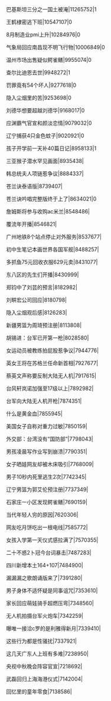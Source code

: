 巴基斯坦三分之一国土被淹|11265752|1

王鹤棣密逃下班|10547107|0

8月制造业pmi上升|10284976|0

气象局回应南昌现不明飞行物|10006849|0

温州市场出售疑似鳄雀鳝|9955074|0

查尔比迪恩去世|9948272|1

罚罪竟有54个坏人|9277618|0

隐入尘烟里的苦|9253698|0

刘德华想要超越刘德华|9168017|0

应渊霸气官宣和颜淡恋情|9079032|0

辽宁捕获4只金色蚊子|9020921|0

孩子开学前一天补40篇日记|8958133|1

三亚猴子潜水罕见画面|8935438|

韩总统夫人项链惹争议|8884337|

苍兰诀泰语版|8739407|

苍兰诀吟唱完整版终于上了|8634021|0

詹姆斯将参与收购ac米兰|8548486|

覆流年开播|8546821|

广州地铁8个站点停止对外服务|8537677|

初中生笔记本画世界各国军舰|8488257|

多抓鱼75元回收衣服629元卖|8431077|

东八区的先生们开播|8430999|

郑钧中了刘芸的预言|8182982|

刘畊宏公司回应|8180798|

隐入尘烟观后感|8126283|

新疆男篮为周琦预注册|8113808|

胡锡进：台军已开第一枪|8028580|

女运动员被教练拍屁股惹争议|7944776|

英女王将在苏格兰任命新首相|7927677|

蔡英文声称要反制大陆无人机|7917615|

台风轩岚诺加强至17级以上|7892982|

台军向大陆无人机开枪|7874351|

什么是黄金血|7855945|

美国女子自称对重力过敏|7850159|

外交部：台湾没有“国防部”|7798043|

男孩凌晨写作业写到崩溃|7790351|

女子晒娃网友却被木床吸引|7768009|

男子10秒内死里逃生2次|7742345|

辽宁男篮为郭艾伦预注册|7737349|

石家庄一小区发现鳄雀鳝|7690159|

当代年轻人穷的原因|7620306|

网友吃月饼吃出一根电线|7585772|

女孩入学第一天仪式感拉满了|7570355|

二十不惑2卜冠今台词暴击|7487283|

四川新增本土164+107|7484900|

漏漏漏之歌朗诵版来了|7391280|

男子身体不适怀疑是同事诅咒|7353610|

家长回应萌娃骑手超燃压弯|7348560|

无人机拍摄台军火炮车|7342259|

曝唯一接洽c罗的是利雅得新月|7339410|

这些行为都是性骚扰|7337921|

这几天广东人上班有多难|7238950|

央视中秋晚会阵容官宣|7218692|

武磊回归上海海港仪式|7142004|

回忆里的童年零食|7138586|

